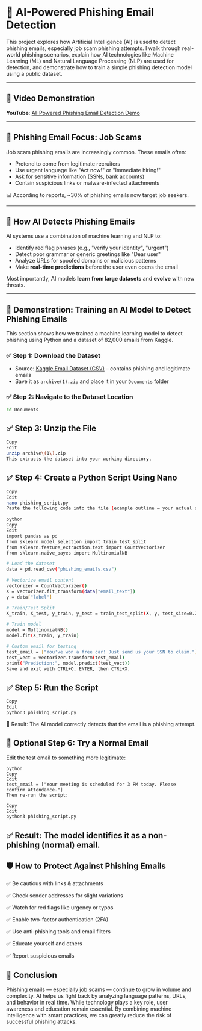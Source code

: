 # 🧠 AI-Powered Phishing Email Detection

This project explores how Artificial Intelligence (AI) is used to detect phishing emails, especially job scam phishing attempts. I walk through real-world phishing scenarios, explain how AI technologies like Machine Learning (ML) and Natural Language Processing (NLP) are used for detection, and demonstrate how to train a simple phishing detection model using a public dataset.

---

## 🎥 Video Demonstration

**YouTube**: [AI-Powered Phishing Email Detection Demo](https://youtu.be/GBG-5aOF89g)

---


## 🎯 Phishing Email Focus: Job Scams

Job scam phishing emails are increasingly common. These emails often:

- Pretend to come from legitimate recruiters
- Use urgent language like "Act now!" or "Immediate hiring!"
- Ask for sensitive information (SSNs, bank accounts)
- Contain suspicious links or malware-infected attachments

📊 According to reports, ~30% of phishing emails now target job seekers.

---

## 🤖 How AI Detects Phishing Emails

AI systems use a combination of machine learning and NLP to:

- Identify red flag phrases (e.g., "verify your identity", "urgent")
- Detect poor grammar or generic greetings like "Dear user"
- Analyze URLs for spoofed domains or malicious patterns
- Make **real-time predictions** before the user even opens the email

Most importantly, AI models **learn from large datasets** and **evolve** with new threats.

---

## 🧪 Demonstration: Training an AI Model to Detect Phishing Emails

This section shows how we trained a machine learning model to detect phishing using Python and a dataset of 82,000 emails from Kaggle.

### ✅ Step 1: Download the Dataset

- Source: [Kaggle Email Dataset (CSV)](https://kaggle.com) – contains phishing and legitimate emails
- Save it as `archive(1).zip` and place it in your `Documents` folder

### ✅ Step 2: Navigate to the Dataset Location

```bash
cd Documents

```

## ✅ Step 3: Unzip the File
``` bash
Copy
Edit
unzip archive\(1\).zip
This extracts the dataset into your working directory.

```

## ✅ Step 4: Create a Python Script Using Nano

``` bash
Copy
Edit
nano phishing_script.py
Paste the following code into the file (example outline — your actual script may vary):

python
Copy
Edit
import pandas as pd
from sklearn.model_selection import train_test_split
from sklearn.feature_extraction.text import CountVectorizer
from sklearn.naive_bayes import MultinomialNB

# Load the dataset
data = pd.read_csv("phishing_emails.csv")

# Vectorize email content
vectorizer = CountVectorizer()
X = vectorizer.fit_transform(data["email_text"])
y = data["label"]

# Train/Test Split
X_train, X_test, y_train, y_test = train_test_split(X, y, test_size=0.2)

# Train model
model = MultinomialNB()
model.fit(X_train, y_train)

# Custom email for testing
test_email = ["You've won a free car! Just send us your SSN to claim."]
test_vect = vectorizer.transform(test_email)
print("Prediction:", model.predict(test_vect))
Save and exit with CTRL+O, ENTER, then CTRL+X.

```

## ✅ Step 5: Run the Script

``` bash
Copy
Edit
python3 phishing_script.py

```
🎯 Result: The AI model correctly detects that the email is a phishing attempt.


## 🔁 Optional Step 6: Try a Normal Email
Edit the test email to something more legitimate:

``` 
python
Copy
Edit
test_email = ["Your meeting is scheduled for 3 PM today. Please confirm attendance."]
Then re-run the script:
```

``` bash
Copy
Edit
python3 phishing_script.py

``` 
## ✅ Result: The model identifies it as a non-phishing (normal) email.

## 🛡️ How to Protect Against Phishing Emails
✅ Be cautious with links & attachments

✅ Check sender addresses for slight variations

✅ Watch for red flags like urgency or typos

✅ Enable two-factor authentication (2FA)

✅ Use anti-phishing tools and email filters

✅ Educate yourself and others

✅ Report suspicious emails

## 📌 Conclusion
Phishing emails — especially job scams — continue to grow in volume and complexity. AI helps us fight back by analyzing language patterns, URLs, and behavior in real time. While technology plays a key role, user awareness and education remain essential. By combining machine intelligence with smart practices, we can greatly reduce the risk of successful phishing attacks.
